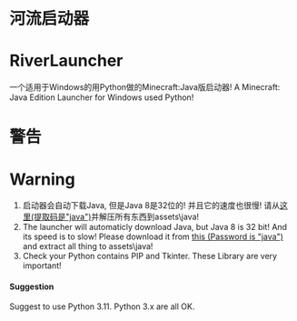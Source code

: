 # 河流启动器
# RiverLauncher
一个适用于Windows的用Python做的Minecraft:Java版启动器! 
A Minecraft: Java Edition Launcher for Windows used Python! 

# 警告
# Warning
1. 启动器会自动下载Java, 但是Java 8是32位的! 并且它的速度也很慢! 请从[这里(提取码是"java")](https://www.123pan.com/s/6fHlVv-zuLV3)并解压所有东西到assets\java! 
1. The launcher will automaticly download Java, but Java 8 is 32 bit! And its speed is to slow! Please download it from [this (Password is "java")](https://www.123pan.com/s/6fHlVv-zuLV3) and extract all thing to assets\java! 
2. Check your Python contains PIP and Tkinter. These Library are very important! 

#### Suggestion ####
Suggest to use Python 3.11. Python 3.x are all OK. 
